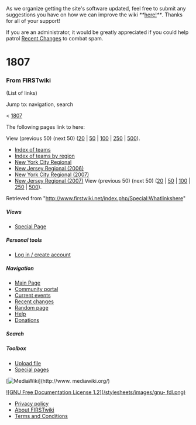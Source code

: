 As we organize getting the site's software updated, feel free to submit any
suggestions you have on how we can improve the wiki
_**_[here!](/index.php/User:Hallry/Suggestions "User:Hallry/Suggestions"
)_**_. Thanks for all of your support!

If you are an administrator, it would be greatly appreciated if you could help
patrol [Recent Changes](/index.php/Special:Recentchanges
"Special:Recentchanges" ) to combat spam.

# 1807

### From FIRSTwiki

(List of links)

Jump to: navigation, search

&lt; [1807](/index.php?title=1807&redirect=no "1807" )  

The following pages link to here:

View (previous 50) (next 50)
([20](/index.php?title=Special:Whatlinkshere/1807&limit=20&from=0
"Special:Whatlinkshere/1807" ) |
[50](/index.php?title=Special:Whatlinkshere/1807&limit=50&from=0
"Special:Whatlinkshere/1807" ) |
[100](/index.php?title=Special:Whatlinkshere/1807&limit=100&from=0
"Special:Whatlinkshere/1807" ) |
[250](/index.php?title=Special:Whatlinkshere/1807&limit=250&from=0
"Special:Whatlinkshere/1807" ) |
[500](/index.php?title=Special:Whatlinkshere/1807&limit=500&from=0
"Special:Whatlinkshere/1807" )).

  * [Index of teams](/index.php/Index_of_teams "Index of teams" )
  * [Index of teams by region](/index.php/Index_of_teams_by_region "Index of teams by region" )
  * [New York City Regional](/index.php/New_York_City_Regional "New York City Regional" )
  * [New Jersey Regional (2006)](/index.php/New_Jersey_Regional_%282006%29 "New Jersey Regional \(2006\)" )
  * [New York City Regional (2007)](/index.php/New_York_City_Regional_%282007%29 "New York City Regional \(2007\)" )
  * [New Jersey Regional (2007)](/index.php/New_Jersey_Regional_%282007%29 "New Jersey Regional \(2007\)" )
View (previous 50) (next 50)
([20](/index.php?title=Special:Whatlinkshere/1807&limit=20&from=0
"Special:Whatlinkshere/1807" ) |
[50](/index.php?title=Special:Whatlinkshere/1807&limit=50&from=0
"Special:Whatlinkshere/1807" ) |
[100](/index.php?title=Special:Whatlinkshere/1807&limit=100&from=0
"Special:Whatlinkshere/1807" ) |
[250](/index.php?title=Special:Whatlinkshere/1807&limit=250&from=0
"Special:Whatlinkshere/1807" ) |
[500](/index.php?title=Special:Whatlinkshere/1807&limit=500&from=0
"Special:Whatlinkshere/1807" )).

Retrieved from "<http://www.firstwiki.net/index.php/Special:Whatlinkshere>"

##### Views

  * [Special Page](/index.php/Special:Whatlinkshere/1807)

##### Personal tools

  * [Log in / create account](/index.php?title=Special:Userlogin&returnto=Special:Whatlinkshere)

[](/index.php/Main_Page "Main Page" )

##### Navigation

  * [Main Page](/index.php/Main_Page)
  * [Community portal](/index.php/FIRSTwiki:Community_portal)
  * [Current events](/index.php/Current_events)
  * [Recent changes](/index.php/Special:Recentchanges)
  * [Random page](/index.php/Special:Random)
  * [Help](/index.php/FIRSTwiki:Help)
  * [Donations](/index.php/FIRSTwiki:Site_support)

##### Search



##### Toolbox

  * [Upload file](/index.php/Special:Upload)
  * [Special pages](/index.php/Special:Specialpages)

[![MediaWiki](/skins/common/images/poweredby_mediawiki_88x31.png)](http://www.
mediawiki.org/)

[![GNU Free Documentation License 1.2](/stylesheets/images/gnu-
fdl.png)](http://www.gnu.org/copyleft/fdl.html)

  * [Privacy policy](/index.php/FIRSTwiki:Privacy_policy "FIRSTwiki:Privacy policy" )
  * [About FIRSTwiki](/index.php/FIRSTwiki:About "FIRSTwiki:About" )
  * [Terms and Conditions](/index.php/FIRSTwiki:Terms_and_conditions "FIRSTwiki:Terms and conditions" )

